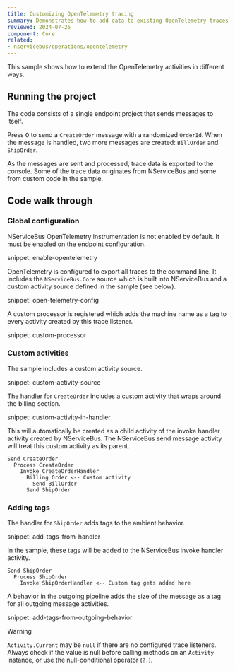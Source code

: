 ```yaml
---
title: Customizing OpenTelemetry tracing
summary: Demonstrates how to add data to existing OpenTelemetry traces
reviewed: 2024-07-26
component: Core
related:
- nservicebus/operations/opentelemetry
---
```


This sample shows how to extend the OpenTelemetry activities in different ways.

## Running the project

The code consists of a single endpoint project that sends messages to itself.

Press <kbd>O</kbd> to send a `CreateOrder` message with a randomized `OrderId`. When the message is handled, two more messages are created: `BillOrder` and `ShipOrder`.

As the messages are sent and processed, trace data is exported to the console. Some of the trace data originates from NServiceBus and some from custom code in the sample.

## Code walk through

### Global configuration

NServiceBus OpenTelemetry instrumentation is not enabled by default. It must be enabled on the endpoint configuration.

snippet: enable-opentelemetry

OpenTelemetry is configured to export all traces to the command line. It includes the `NServiceBus.Core` source which is built into NServiceBus and a custom activity source defined in the sample (see below).

snippet: open-telemetry-config

A custom processor is registered which adds the machine name as a tag to every activity created by this trace listener.

snippet: custom-processor

### Custom activities

The sample includes a custom activity source.

snippet: custom-activity-source

The handler for `CreateOrder` includes a custom activity that wraps around the billing section.

snippet: custom-activity-in-handler

This will automatically be created as a child activity of the invoke handler activity created by NServiceBus. The NServiceBus send message activity will treat this custom activity as its parent.

```
Send CreateOrder
  Process CreateOrder
    Invoke CreateOrderHandler
      Billing Order <-- Custom activity
        Send BillOrder
      Send ShipOrder
```

### Adding tags

The handler for `ShipOrder` adds tags to the ambient behavior.

snippet: add-tags-from-handler

In the sample, these tags will be added to the NServiceBus invoke handler activity.

```
Send ShipOrder
  Process ShipOrder
    Invoke ShipOrderHandler <-- Custom tag gets added here
```

A behavior in the outgoing pipeline adds the size of the message as a tag for all outgoing message activities.

snippet: add-tags-from-outgoing-behavior

> [!WARNING]
> `Activity.Current` may be `null` if there are no configured trace listeners. Always check if the value is null before calling methods on an `Activity` instance, or use the null-conditional operator (`?.`).
